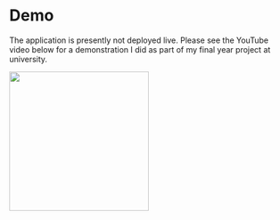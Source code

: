 # Demo
The application is presently not deployed live. Please see the YouTube video below for a demonstration I did as part of my final year project at university.

[<img src="https://i.imgur.com/qSh7r1b.png" width="250">](https://www.youtube.com/watch?v=E-wuVLj4VKY)
